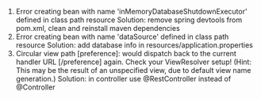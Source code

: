 1. Error creating bean with name 'inMemoryDatabaseShutdownExecutor' defined in class path resource
Solution: remove spring devtools from pom.xml, clean and reinstall maven dependencies
2. Error creating bean with name 'dataSource' defined in class path resource
Solution: add database info in resources/application.properties
3. Circular view path [preference]: would dispatch back to the current handler URL [/preference] again. Check your ViewResolver setup! (Hint: This may be the result of an unspecified view, due to default view name generation.)
Solution: in controller use @RestController instead of @Controller